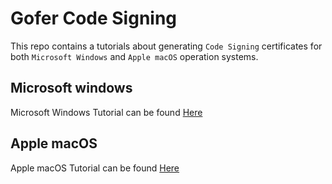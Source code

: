 # Gofer Code Signing
This repo contains a tutorials about generating `Code Signing` certificates for both `Microsoft Windows` and `Apple macOS` operation systems.


## Microsoft windows
Microsoft Windows Tutorial can be found [Here](https://github.com/wearegofer/code-signing/blob/master/Windows.md)

## Apple macOS
Apple macOS Tutorial can be found [Here](https://github.com/wearegofer/code-signing/blob/master/macOS.md)
